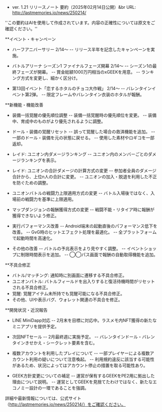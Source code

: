 * ver. 1.21 リリースノート 要約（2025年02月14日公開）&br
URL: http://lastmemories.io/news/250214/

''この要約はAIを使用して作成されています。内容の正確性については原文をご確認ください。''

**イベント・キャンペーン
- ハーフアニバーサリー 2/14〜
-- リリース半年を記念したキャンペーンを実施。

- バトルアリーナ シーズン1 ファイナルフェーズ開幕 2/14〜
-- シーズン1の最終フェーズが開幕。
-- 賞金総額1000万円相当のxGEEKを用意。
-- ランキング方式を変更し、細かく区分け。

- 第13回イベント「恋するホタルのチョコ大作戦」 2/14〜
-- バレンタインイベント第2弾。
-- 限定フレームやバレンタイン衣装のホタルが報酬。

**新機能・機能改善
- 装備一括覚醒の優先順位調整
-- 装備一括覚醒時の優先順位を変更。
-- 装備中、育成中のものがより優先されるように調整。

- ドール・装備の覚醒リセット
-- 誤って覚醒した場合の救済機能を追加。
-- 一部のドール・装備を元の状態に戻せる。
-- 使用した素材やロギコを一部返却。

- レイド: ユニオン内ダメージランキング
-- ユニオン内のメンバーごとのダメージランキングを表示。

- レイド: ユニオンの合計ダメージの計算方式の変更
-- 参加者全員のダメージ合計から、上位n人の合計に変更。
-- ユニオンの加入・脱退を利用した不正を防ぐための調整。

- ユニオンバトルの戦闘力上限適用方式の変更
-- バトル入場後ではなく、入場前の戦闘力を基準に上限適用。

- マップダンジョンの報酬獲得方式の変更
-- 戦闘不能・リタイア時に報酬が獲得できないよう修正。

- 実行パフォーマンス改善
-- Android端末の起動直後のパフォーマンス低下を改善。
-- GvG時のヒットエフェクト処理を最適化。
-- 全プラットフォームで起動時間を高速化。

- その他の改善
-- バトルの予兆表示をより見やすく調整。
-- イベントショップに制限時間表示を追加。
-- ◯◯パス画面で報酬の自動取得機能を追加。

**不具合修正
- バトル/マッチング: 通知時に別画面に遷移する不具合修正。
- ユニオンバトル: バトルフィールドを出入りすると復活待機時間がリセットされる不具合修正。
- 覚醒: 覚醒アイテム未所持でも覚醒可能になる不具合修正。
- その他、UIや表示バグ、ウォレット関連の不具合を修正。

**開発状況・近況報告
- LINE MiniDapp対応
-- 2月末を目標に対応中。ラスメモ内NFT獲得の新たなミニアプリを提供予定。

- 次回NFTセール
-- 2月最終週に実施予定。
-- バレンタインドール・バレンタインきせかえ・シークレット要素を含む。

- 複数アカウントを利用したプレイについて
-- 一部プレイヤーによる複数アカウント利用の疑いについて注意喚起。
-- 利用規約違反に該当する可能性があるため、状況によってはアカウント停止の措置を取る可能性あり。

- GEEK方針変更についての補足
-- 運営が保有するGEEKをPE2用に拠出した理由について説明。
-- 運営としてGEEKを見捨てたわけではなく、新たなエコノミー設計の一環であることを強調。

詳細や最新情報については、公式サイト（http://lastmemories.io/news/250214/）をご確認ください。